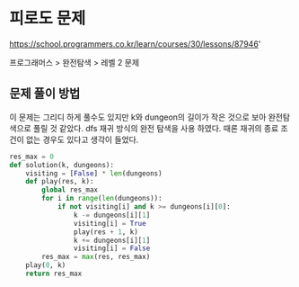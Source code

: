 # 피로도 문제
https://school.programmers.co.kr/learn/courses/30/lessons/87946'

프로그래머스 > 완전탐색 > 레벨 2 문제
## 문제 풀이 방법
이 문제는 그리디 하게 풀수도 있지만 k와 dungeon의 길이가 작은 것으로 보아 완전탐색으로 풀릴 것 같았다.
dfs 재귀 방식의 완전 탐색을 사용 하였다. 때론 재귀의 종료 조건이 없는 경우도 있다고 생각이 들었다.

```python
res_max = 0
def solution(k, dungeons):
    visiting = [False] * len(dungeons)
    def play(res, k):
        global res_max
        for i in range(len(dungeons)):
            if not visiting[i] and k >= dungeons[i][0]:
                k -= dungeons[i][1]
                visiting[i] = True
                play(res + 1, k)
                k += dungeons[i][1]
                visiting[i] = False
        res_max = max(res, res_max)
    play(0, k)
    return res_max
```